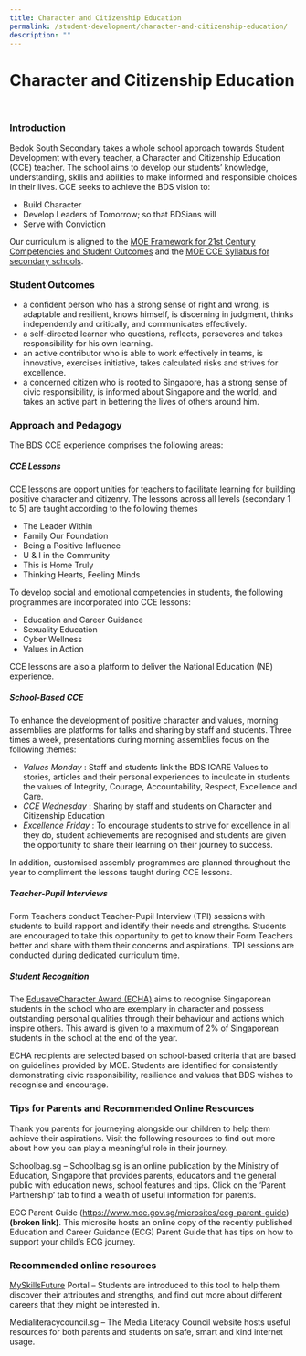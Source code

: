 ```yaml
---
title: Character and Citizenship Education
permalink: /student-development/character-and-citizenship-education/
description: ""
---
```

Character and Citizenship Education  
=====================================

### Introduction

Bedok South Secondary takes a whole school approach towards Student Development with every teacher, a Character and Citizenship Education (CCE) teacher. The school aims to develop our students’ knowledge, understanding, skills and abilities to make informed and responsible choices in their lives. CCE seeks to achieve the BDS vision to:

* Build Character 
* Develop Leaders of Tomorrow; so that BDSians will 
* Serve with Conviction 

Our curriculum is aligned to the [MOE Framework for 21st Century Competencies and Student Outcomes](https://www.moe.gov.sg/education-in-sg/21st-century-competencies)  and the [MOE CCE Syllabus for secondary schools](/files/2021%20Character%20and%20Citizenship%20Education%20Syllabus-Secondary.pdf).

### Student Outcomes

* a confident person who has a strong sense of right and wrong, is adaptable and resilient, knows himself, is discerning in judgment, thinks independently and critically, and communicates effectively.
* a self-directed learner who questions, reflects, perseveres and takes responsibility for his own learning.
* an active contributor who is able to work effectively in teams, is innovative, exercises initiative, takes calculated risks and strives for excellence.
* a concerned citizen who is rooted to Singapore, has a strong sense of civic responsibility, is informed about Singapore and the world, and takes an active part in bettering the lives of others around him.

### Approach and Pedagogy

The BDS CCE experience comprises the following areas: 

##### **CCE Lessons**

CCE lessons are opport unities for teachers to facilitate learning for building positive character and citizenry. The lessons across all levels (secondary 1 to 5) are taught according to the following themes

*  The Leader Within 
*  Family Our Foundation
*  Being a Positive Influence 
* U & I in the Community 
*  This is Home Truly   
* Thinking Hearts, Feeling Minds

To develop social and emotional competencies in students, the following programmes are incorporated into CCE lessons:

* Education and Career Guidance 
* Sexuality Education 
* Cyber Wellness 
* Values in Action

CCE lessons are also a platform to deliver the National Education (NE) experience.

##### **School-Based CCE**

To enhance the development of positive character and values, morning assemblies are platforms for talks and sharing by staff and students. Three times a week, presentations during morning assemblies focus on the following themes:

* <i>Values Monday</i> : Staff and students link the BDS ICARE Values to stories, articles and their personal experiences to inculcate in students the values of Integrity, Courage, Accountability, Respect, Excellence and Care. 
* <i>CCE Wednesday</i> : Sharing by staff and students on Character and Citizenship Education
* <i>Excellence Friday</i> : To encourage students to strive for excellence in all they do, student achievements are recognised and students are given the opportunity to share their learning on their journey to success. 

In addition, customised assembly programmes are planned throughout the year to compliment the lessons taught during CCE lessons.

##### **Teacher-Pupil Interviews**

Form Teachers conduct Teacher-Pupil Interview (TPI) sessions with students to build rapport and identify their needs and strengths. Students are encouraged to take this opportunity to get to know their Form Teachers better and share with them their concerns and aspirations. TPI sessions are conducted during dedicated curriculum time.

##### **Student Recognition**

The [EdusaveCharacter Award (ECHA)](https://www.moe.gov.sg/financial-matters/awards-scholarships/edusave-awards) aims to recognise Singaporean students in the school who are exemplary in character and possess outstanding personal qualities through their behaviour and actions which inspire others. This award is given to a maximum of 2% of Singaporean students in the school at the end of the year.   
  
ECHA recipients are selected based on school-based criteria that are based on guidelines provided by MOE. Students are identified for consistently demonstrating civic responsibility, resilience and values that BDS wishes to recognise and encourage.


### Tips for Parents and Recommended Online Resources

Thank you parents for journeying alongside our children to help them achieve their aspirations. Visit the following resources to find out more about how you can play a meaningful role in their journey.



Schoolbag.sg – Schoolbag.sg is an online publication by the Ministry of Education, Singapore that provides parents, educators and the general public with education news, school features and tips. Click on the ‘Parent Partnership’ tab to find a wealth of useful information for parents.



ECG Parent Guide (https://www.moe.gov.sg/microsites/ecg-parent-guide) **(broken link)**. This microsite hosts an online copy of the recently published Education and Career Guidance (ECG) Parent Guide that has tips on how to support your child’s ECG journey.


### Recommended online resources

[MySkillsFuture](https://www.myskillsfuture.gov.sg/content/student/en/secondary.html) Portal – Students are introduced to this tool to help them discover their attributes and strengths, and find out more about different careers that they might be interested in.  

  

Medialiteracycouncil.sg – The Media Literacy Council website hosts useful resources for both parents and students on safe, smart and kind internet usage.